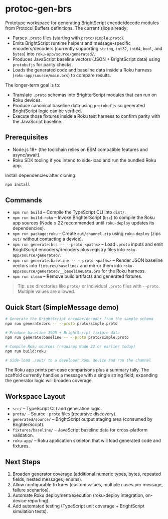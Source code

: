 # protoc-gen-brs

Prototype workspace for generating BrightScript encode/decode modules from Protocol Buffers definitions. The current slice already:

- Parses `.proto` files (starting with `proto/simple.proto`).
- Emits BrightScript runtime helpers and message-specific encoders/decoders (currently supporting `string`, `int32`, `int64`, `bool`, and `bytes`) into `roku-app/source/generated/`.
- Produces JavaScript baseline vectors (JSON + BrightScript data) using `protobufjs` for parity checks.
- Loads the generated code and baseline data inside a Roku harness (`roku-app/source/main.brs`) to compare results.

The longer-term goal is to:

- Translate `.proto` schemas into BrighterScript modules that can run on Roku devices.
- Produce canonical baseline data using `protobufjs` so generated BrightScript logic can be verified.
- Execute those fixtures inside a Roku test harness to confirm parity with the JavaScript baseline.

## Prerequisites

- Node.js 18+ (the toolchain relies on ESM compatible features and async/await).
- Roku SDK tooling if you intend to side-load and run the bundled Roku app.

Install dependencies after cloning:

```bash
npm install
```

## Commands

- `npm run build` – Compile the TypeScript CLI into `dist/`.
- `npm run build:roku` – Invoke BrighterScript (`bsc`) to compile the Roku app sources (Node ≤ 22 recommended until `roku-deploy` updates its dependencies).
- `npm run package:roku` – Create `out/channel.zip` using `roku-deploy` (zips `out/` without contacting a device).
- `npm run generate:brs -- --proto <paths>` – Load `.proto` inputs and emit BrightScript encoders/decoders plus registry files into `roku-app/source/generated/`.
- `npm run generate:baseline -- --proto <paths>` – Render JSON baseline vectors into `fixtures/baseline/` and mirror them into `roku-app/source/generated/__baselineData.brs` for the Roku harness.
- `npm run clean` – Remove build artifacts and generated fixtures.

> Tip: use directories like `proto/` or individual `.proto` files with `--proto`. Multiple values are allowed.

## Quick Start (SimpleMessage demo)

```bash
# Generate the BrightScript encoder/decoder from the sample schema
npm run generate:brs -- --proto proto/simple.proto

# Produce baseline JSON + BrightScript fixture data
npm run generate:baseline -- --proto proto/simple.proto

# Compile Roku sources (requires Node 22 or earlier today)
npm run build:roku

# Side-load ./out/ to a developer Roku device and run the channel
```

The Roku app prints per-case comparisons plus a summary tally. The scaffold currently handles a message with a single string field; expanding the generator logic will broaden coverage.

## Workspace Layout

- `src/` – TypeScript CLI and generation logic.
- `proto/` – Source `.proto` files (recursive discovery).
- `generated/source/` – BrightScript output staging area (consumed by BrighterScript).
- `fixtures/baseline/` – JavaScript baseline data for cross-platform validation.
- `roku-app/` – Roku application skeleton that will load generated code and fixtures.

## Next Steps

1. Broaden generator coverage (additional numeric types, bytes, repeated fields, nested messages, enums).
2. Allow configurable fixtures (custom values, multiple cases per message, failure scenarios).
3. Automate Roku deployment/execution (roku-deploy integration, on-device reporting).
4. Add automated testing (TypeScript unit coverage + BrightScript simulation tests).
